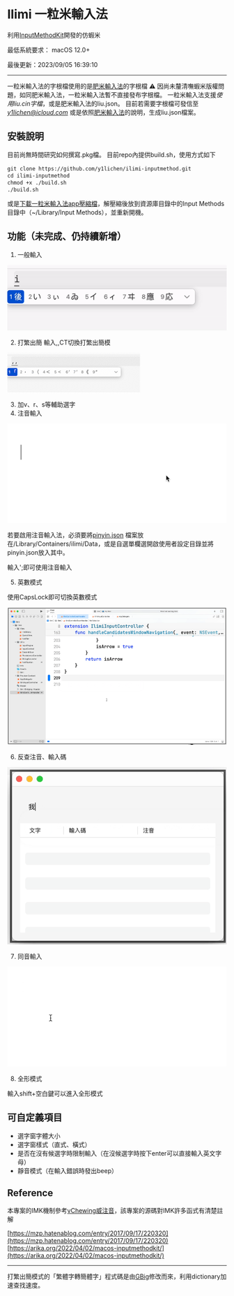 # Ilimi 一粒米輸入法
利用[InputMethodKit](https://developer.apple.com/documentation/inputmethodkit)開發的仿蝦米

最低系統要求： macOS 12.0+ 

最後更新：2023/09/05 16:39:10 

---

一粒米輸入法的字根檔使用的是[肥米輸入法](https://github.com/shadowjohn/UCL_LIU)的字根檔
⚠️ 因尚未釐清嘸蝦米版權問題，如同肥米輸入法，一粒米輸入法暫不直接發布字根檔。 
一粒米輸入法支援*使用liu.cin字檔*，或是肥米輸入法的liu.json。
目前若需要字根檔可發信至 *y1lichen@icloud.com* 或是依照[肥米輸入法](https://github.com/shadowjohn/UCL_LIU)的說明，生成liu.json檔案。

## 安裝說明 

目前尚無時間研究如何撰寫.pkg檔。
目前repo內提供build.sh，使用方式如下
```
git clone https://github.com/y1lichen/ilimi-inputmethod.git
cd ilimi-inputmethod
chmod +x ./build.sh
./build.sh
``` 
或是[下載一粒米輸入法app壓縮檔](https://github.com/y1lichen/ilimi-inputmethod/releases)，解壓縮後放到資源庫目錄中的Input Methods目錄中（~/Library/Input Methods），並重新開機。


## 功能（未完成、仍持續新增）

1. 一般輸入

![一般輸入](https://github.com/y1lichen/ilimi-inputmethod/blob/main/media/demo01.gif)

2. 打繁出簡
輸入,,CT切換打繁出簡模

![打繁出簡](https://github.com/y1lichen/ilimi-inputmethod/blob/main/media/demo02.gif)
 
3. 加v、r、s等輔助選字
4. 注音輸入

![注音輸入](https://github.com/y1lichen/ilimi-inputmethod/blob/main/media/zhuyin_demo.gif)

若要啟用注音輸入法，必須要將[pinyin.json](https://github.com/y1lichen/ilimi-inputmethod/blob/main/others/pinyin.json)
檔案放在/Library/Containers/ilimi/Data，或是自選單欄選開啟使用者設定目錄並將pinyin.json放入其中。

輸入';即可使用注音輸入

5. 英數模式

使用CapsLock即可切換英數模式

![英數模式](https://github.com/y1lichen/ilimi-inputmethod/blob/main/media/ascii_demo.gif)
 
6. 反查注音、輸入碼

![反查](https://github.com/y1lichen/ilimi-inputmethod/blob/main/media/demo03.gif)

7. 同音輸入

![同音輸入](https://github.com/y1lichen/ilimi-inputmethod/blob/main/media/demo04.gif)

8. 全形模式

輸入shift+空白鍵可以進入全形模式

## 可自定義項目

- 選字窗字體大小
- 選字窗樣式（直式、橫式）
- 是否在沒有候選字時限制輸入（在沒候選字時按下enter可以直接輸入英文字母）
- 靜音模式（在輸入錯誤時發出beep）

## Reference

本專案的IMK機制參考[vChewing威注音](https://vchewing.github.io/README.html)，該專案的源碼對IMK許多函式有清楚註解

[https://mzp.hatenablog.com/entry/2017/09/17/220320](https://mzp.hatenablog.com/entry/2017/09/17/220320)
[https://arika.org/2022/04/02/macos-inputmethodkit/](https://arika.org/2022/04/02/macos-inputmethodkit/)
 
---

打繁出簡模式的「繁體字轉簡體字」程式碼是由[GBig](https://github.com/RockfordWei/GBig)修改而來，利用dictionary加速查找速度。